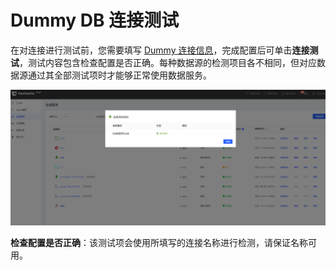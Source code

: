 # Dummy DB 连接测试

在对连接进行测试前，您需要填写 [Dummy 连接信息](../connect-database/connect-dummydb.md)，完成配置后可单击**连接测试**，测试内容包含检查配置是否正确。每种数据源的检测项目各不相同，但对应数据源通过其全部测试项时才能够正常使用数据服务。

![](../../images/ts_dummydb.png)



**检查配置是否正确**：该测试项会使用所填写的连接名称进行检测，请保证名称可用。